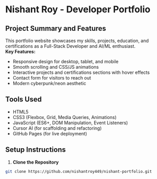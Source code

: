 # Nishant Roy - Developer Portfolio

## Project Summary and Features
This portfolio website showcases my skills, projects, education, and certifications as a Full-Stack Developer and AI/ML enthusiast.  
**Key Features:**
- Responsive design for desktop, tablet, and mobile
- Smooth scrolling and CSS/JS animations
- Interactive projects and certifications sections with hover effects
- Contact form for visitors to reach out
- Modern cyberpunk/neon aesthetic

## Tools Used
- HTML5
- CSS3 (Flexbox, Grid, Media Queries, Animations)
- JavaScript (ES6+, DOM Manipulation, Event Listeners)
- Cursor AI (for scaffolding and refactoring)
- GitHub Pages (for live deployment)

## Setup Instructions
1. **Clone the Repository**
```bash
git clone https://github.com/nishantroy449/nishant-portfolio.git

